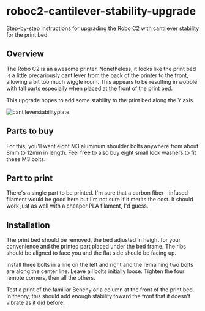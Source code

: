 # roboc2-cantilever-stability-upgrade
Step-by-step instructions for upgrading the Robo C2 with cantilever stability for the print bed.

## Overview
The Robo C2 is an awesome printer. Nonetheless, it looks like the print bed is a little precariously cantilever from the back of the printer to the front, allowing a bit too much wiggle room. This appears to be resulting in wobble with tall parts especially when placed at the front of the print bed.

This upgrade hopes to add some stability to the print bed along the Y axis.

![cantileverstabilityplate](https://user-images.githubusercontent.com/15971213/31394964-753765ae-ad94-11e7-9c70-ee4b2e93fe34.png)

## Parts to buy
For this, you'll want eight M3 aluminum shoulder bolts anywhere from about 8mm to 12mm in length. Feel free to also buy eight small lock washers to fit these M3 bolts.

## Part to print
There's a single part to be printed. I'm sure that a carbon fiber—infused filament would be good here but I'm not sure if it merits the cost. It should work just as well with a cheaper PLA filament, I'd guess.

## Installation
The print bed should be removed, the bed adjusted in height for your convenience and the printed part placed under the bed frame. The ribs should be aligned to face you and the flat side should be facing up.

Install three bolts in a line on the left and right and the remaining two bolts are along the center line. Leave all bolts initially loose. Tighten the four remote corners, then all the others.

Test a print of the familiar Benchy or a column at the front of the print bed. In theory, this should add enough stability toward the front that it doesn't vibrate as it did before.
 
